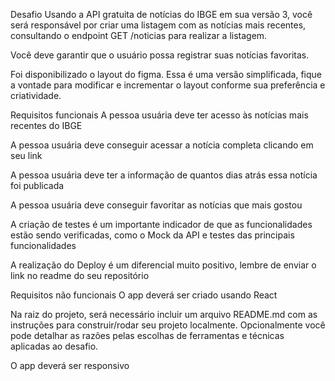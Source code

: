 Desafio
Usando a API gratuita de notícias do IBGE em sua versão 3, você será responsável por criar uma listagem com as notícias mais recentes, consultando o endpoint GET /noticias para realizar a listagem.

Você deve garantir que o usuário possa registrar suas notícias favoritas.

Foi disponibilizado o layout do figma. Essa é uma versão simplificada, fique a vontade para modificar e incrementar o layout conforme sua preferência e criatividade.

Requisitos funcionais
A pessoa usuária deve ter acesso às notícias mais recentes do IBGE

A pessoa usuária deve conseguir acessar a notícia completa clicando em seu link

A pessoa usuária deve ter a informação de quantos dias atrás essa notícia foi publicada

A pessoa usuária deve conseguir favoritar as notícias que mais gostou

A criação de testes é um importante indicador de que as funcionalidades estão sendo verificadas, como o Mock da API e testes das principais funcionalidades

A realização do Deploy é um diferencial muito positivo, lembre de enviar o link no readme do seu repositório

Requisitos não funcionais
O app deverá ser criado usando React

Na raiz do projeto, será necessário incluir um arquivo README.md com as instruções para construir/rodar seu projeto localmente. Opcionalmente você pode detalhar as razões pelas escolhas de ferramentas e técnicas aplicadas ao desafio.

O app deverá ser responsivo
